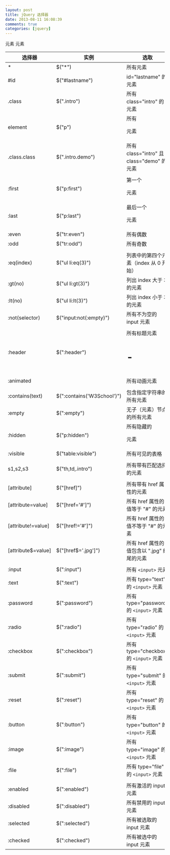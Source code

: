 ```yaml
---
layout: post
title: jQuery 选择器
date: 2013-08-11 16:08:39
comments: true
categories: [jquery]
---
```

| 选择器 |  实例 | 选取 |
|--------|-------|------|
| *                     | $("*")                      | 所有元素
| #id                   | $("#lastname")              | id="lastname" 的元素
| .class                | $(".intro")                 | 所有 class="intro" 的元素
| element               | $("p")                      | 所有 <p> 元素
| .class.class          | $(".intro.demo")            | 所有 class="intro" 且 class="demo" 的元素
| |                                                 
| :first                | $("p:first")                | 第一个 <p> 元素
| :last                 | $("p:last")                 | 最后一个 <p> 元素
| :even                 | $("tr:even")                | 所有偶数 <tr> 元素
| :odd                  | $("tr:odd")                 | 所有奇数 <tr> 元素
| |                             |         
| :eq(index)            | $("ul li:eq(3)")            | 列表中的第四个元素（index 从 0 开始）
| :gt(no)               | $("ul li:gt(3)")            | 列出 index 大于 3 的元素
| :lt(no)               | $("ul li:lt(3)")            | 列出 index 小于 3 的元素
| :not(selector)        | $("input:not(:empty)")      | 所有不为空的 input 元素
| |                                                  
| :header               | $(":header")                | 所有标题元素 <h1> - <h6>
| :animated             | |                            所有动画元素
| |                      
| :contains(text)       | $(":contains('W3School')")  | 包含指定字符串的所有元素
| :empty                | $(":empty")                 | 无子（元素）节点的所有元素
| :hidden               | $("p:hidden")               | 所有隐藏的 <p> 元素
| :visible              | $("table:visible")          | 所有可见的表格
| |                      |
| s1,s2,s3              | $("th,td,.intro")           | 所有带有匹配选择的元素
|    |
| [attribute]           | $("[href]")                 | 所有带有 href 属性的元素
| [attribute=value]     | $("[href='#']")             | 所有 href 属性的值等于 "#" 的元素
| [attribute!=value]    | $("[href!='#']")            | 所有 href 属性的值不等于 "#" 的元素
| [attribute$=value]    | $("[href$='.jpg']")         | 所有 href 属性的值包含以 ".jpg" 结尾的元素
| |                                                   
| :input                | $(":input")                 | 所有 `<input>` 元素
| :text                 | $(":text")                  | 所有 type="text" 的 `<input>` 元素
| :password             | $(":password")              | 所有 type="password" 的 `<input>` 元素
| :radio                | $(":radio")                 | 所有 type="radio" 的 `<input>` 元素
| :checkbox             | $(":checkbox")              | 所有 type="checkbox" 的 `<input>` 元素
| :submit               | $(":submit")                | 所有 type="submit" 的 `<input>` 元素
| :reset                | $(":reset")                 | 所有 type="reset" 的 `<input>` 元素
| :button               | $(":button")                | 所有 type="button" 的 `<input>` 元素
| :image                | $(":image")                 | 所有 type="image" 的 `<input>` 元素
| :file                 | $(":file")                  | 所有 type="file" 的 `<input>` 元素
| |                                                   
| :enabled              | $(":enabled")               | 所有激活的 input 元素
| :disabled             | $(":disabled")              | 所有禁用的 input 元素
| :selected             | $(":selected")              | 所有被选取的 input 元素
| :checked              | $(":checked")               | 所有被选中的 input 元素
